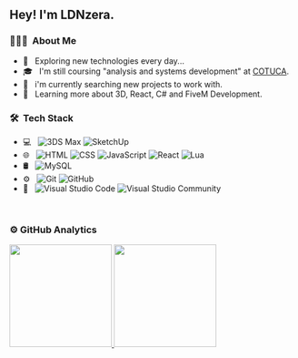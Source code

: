 <h2> Hey! I'm LDNzera.</h2>

<h3> 👨🏻‍💻 &nbsp;About Me </h3>

- 🤔 &nbsp; Exploring new technologies every day...
- 🎓 &nbsp; I'm still coursing "analysis and systems development" at <a href="https://cotuca.unicamp.br/cotuca/">COTUCA</a>.
- 💼 &nbsp; i'm currently searching new projects to work with.
- 🌱 &nbsp; Learning more about 3D, React, C# and FiveM Development.

<h3> 🛠 &nbsp;Tech Stack</h3>

- 💻 &nbsp;
  ![3DS Max](https://img.shields.io/badge/-3DS%20Max-333333?style=flat&logo=sketchup&logoColor=01a8a8)
  ![SketchUp](https://img.shields.io/badge/-SketchUp-333333?style=flat&logo=sketchup&logoColor=e72b2d)
- 🌐 &nbsp;
  ![HTML](https://img.shields.io/badge/-HTML5-333333?style=flat&logo=HTML)
  ![CSS](https://img.shields.io/badge/-CSS-333333?style=flat&logo=CSS3&logoColor=1572B6)
  ![JavaScript](https://img.shields.io/badge/-JavaScript-333333?style=flat&logo=javascript)
  ![React](https://img.shields.io/badge/-React-333333?style=flat&logo=react)
  ![Lua](https://img.shields.io/badge/-Lua-333333?style=flat&logo=lua)
- 🛢 &nbsp;
  ![MySQL](https://img.shields.io/badge/-MySQL-333333?style=flat&logo=mysql)
- ⚙️ &nbsp;
  ![Git](https://img.shields.io/badge/-Git-333333?style=flat&logo=git)
  ![GitHub](https://img.shields.io/badge/-GitHub-333333?style=flat&logo=github)
- 🔧 &nbsp;
  ![Visual Studio Code](https://img.shields.io/badge/-Visual%20Studio%20Code-333333?style=flat&logo=visual-studio-code&logoColor=007ACC)
  ![Visual Studio Community](https://img.shields.io/badge/-Visual%20Studio%20Community-333333?style=flat&logo=visual-studio-code&logoColor=7d3bbc)

<br/>

<h3> ⚙️  GitHub Analytics </h3>
  
<a href="https://github.com/LDNzera">
  <img height="180em" src="https://github-readme-stats.vercel.app/api?username=LDNzera&theme=react&show_icons=true" style"max-width: 100%;" />
  <img height="180em" src="https://github-readme-stats.vercel.app/api/top-langs/?username=LDNzera&theme=react&layout=compact" style"max-width: 100%;" />
</a>

<br/>

